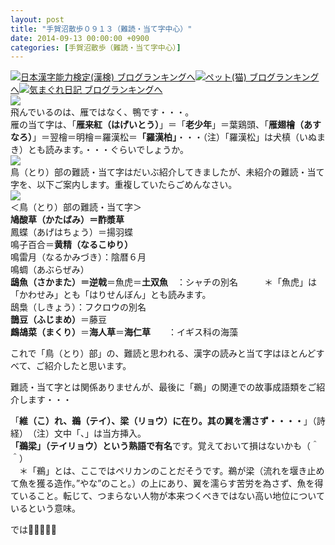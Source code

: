 ```yaml
---
layout: post
title: "手賀沼散歩０９１３（難読・当て字中心）"
date: 2014-09-13 00:00:00 +0900
categories: [手賀沼散歩（難読・当て字中心）]
---
```


[![](/syuusyuu9701/assets/images/手賀沼散歩０９１３（難読・当て字中心）-br_c_3028_1.gif)](http://blog.with2.net/link.php?1659096:3028 "日本漢字能力検定(漢検) ブログランキングへ")[日本漢字能力検定(漢検) ブログランキングへ](http://blog.with2.net/link.php?1659096:3028)[![](/syuusyuu9701/assets/images/手賀沼散歩０９１３（難読・当て字中心）-br_c_1348_1.gif)](http://blog.with2.net/link.php?1659096:1348 "ペット(猫) ブログランキングへ")[ペット(猫) ブログランキングへ](http://blog.with2.net/link.php?1659096:1348)[![](/syuusyuu9701/assets/images/手賀沼散歩０９１３（難読・当て字中心）-br_c_9257_1.gif)](http://blog.with2.net/link.php?1659096:9257 "気まぐれ日記 ブログランキングへ")[気まぐれ日記 ブログランキングへ](http://blog.with2.net/link.php?1659096:9257)  
![](/syuusyuu9701/assets/images/手賀沼散歩０９１３（難読・当て字中心）-94a11f26382833bc45ee7659141aa8eb.jpg)  
飛んでいるのは、雁ではなく、鴨です・・・。  
雁の当て字は、「**雁来紅（はげいとう）**」＝「**老少年**」＝葉鶏頭、「**雁翅檜（あすなろ）**」＝翌檜＝明檜＝羅漢松＝**「羅漢柏」**・・・（注）「羅漢松」は犬槙（いぬまき）とも読みます。・・・ぐらいでしょうか。  
![](/syuusyuu9701/assets/images/手賀沼散歩０９１３（難読・当て字中心）-0e272f9ff7fa0dfff7997f9e5fc99744.jpg)  
鳥（とり）部の難読・当て字はだいぶ紹介してきましたが、未紹介の難読・当て字を、以下ご案内します。重複していたらごめんなさい。  
![](/syuusyuu9701/assets/images/手賀沼散歩０９１３（難読・当て字中心）-d583dc55f3bd45749801b92ea713a715.jpg)  
＜鳥（とり）部の難読・当て字＞  
**鳩酸草（かたばみ）＝酢漿草**  
鳳蝶（あげはちょう）＝揚羽蝶  
鳴子百合＝**黄精（なるこゆり）**  
鳴雷月（なるかみづき）：陰暦６月  
鳴蜩（あぶらぜみ）  
**鴟魚（さかまた）＝逆戟**＝魚虎＝**土双魚**　：シャチの別名　　　＊「魚虎」は「かわせみ」とも「はりせんぼん」とも読みます。  
鴟梟（しきょう）：フクロウの別名  
**鵲豆（ふじまめ）**＝藤豆  
**鷓鴣菜（まくり）**＝**海人草**＝**海仁草**　　：イギス科の海藻  
  
  
これで「鳥（とり）部」の、難読と思われる、漢字の読みと当て字はほとんどすべて、ご紹介したと思います。  
  
難読・当て字とは関係ありませんが、最後に「鵜」の関連での故事成語類をご紹介します・・・  
  
「**維（こ）れ、鵜（テイ）、梁（リョウ）に在り。其の翼を濡さず・・・・**」（詩経）　（注）文中「、」は当方挿入。  
**「鵜梁」（テイリョウ）という熟語で有名**です。覚えておいて損はないかも（＾＾）  
　＊「鵜」とは、ここではペリカンのことだそうです。鵜が梁（流れを堰き止めて魚を獲る造作。”やな”のこと。）の上にあり、翼を濡らす苦労を為さず、魚を得ていること。転じて、つまらない人物が本来つくべきではない高い地位についているという意味。  
  
では👋👋👋👋👋  